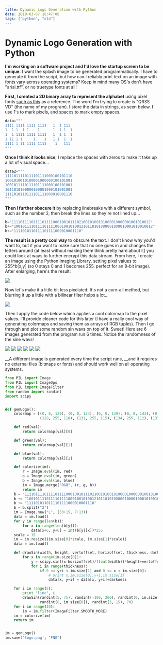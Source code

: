 ```yaml
---
title: Dynamic Logo Generation with Python
date: 2010-03-07 18:47:00
tags: ["python", "old"]
---
```


# Dynamic Logo Generation with Python

__I'm working on a software project and I'd love the startup screen to be unique.__ I want the splash image to be generated programmatically. I have to generate it from the script, but how can I reliably print text on an image with fonts vary across operating systems? Keep in mind many OS's don't have "arial.ttf", or no truetype fonts at all!

__First, I created a 2D binary array to represent the alphabet__ using pixel fonts [such as this](http://img.nattawat.org/images/yus3i81of22r503eyjtw.png) as a reference. The word I'm trying to create is "QRSS VD" (the name of my program). I store the data in strings, as seen below. I use 1's to mark pixels, and spaces to mark empty spaces.

```python
data="""
1111 1111 1111 1111   1  1 111
1  1 1  1 1    1      1  1 1  1
1  1 1111 1111 1111   1  1 1  1
1 11 1 1     1    1   1 1  1  1
1111 1 11 1111 1111    1   111
"""
```

__Once I think it looks nice__, I replace the spaces with zeros to make it take up a lot of visual space...

```python
data2="""
1111011110111101111000100101110
1001010010100001000000100101001
1001011110111101111000100101001
1011010100000100001000101001001
1111010110111101111000010001110
"""
```

__Then I further obscure it__ by replacing linebreaks with a different symbol, such as the number 2, then break the lines so they're not lined up...

```python
b="1111011110111101111000100101110210010100101000010000001001010012"
b+="1001011110111101111000100101001210110101000001000010001010010012"
b+="1111010110111101111000010001110"
```

__The result is a pretty cool way__ to obscure the text. I don't know why you'd want to, but if you want to make sure that no one goes in and changes the letters around (at least without making them think pretty hard about it) you could look at ways to further encrypt this data stream. From here, I create an image using the Python Imaging Library, setting pixel values to 255\*b\[x,y\] (so 0 stays 0 and 1 becomes 255, perfect for an 8-bit image). After enlarging, here's the result:

<div class="text-center img-border">

[![](https://swharden.com/static/2010/03/07/nearest_thumb.jpg)](https://swharden.com/static/2010/03/07/nearest.png)

</div>

Now let's make it a little bit less pixelated. It's not a cure-all method, but blurring it up a little with a bilinear filter helps a lot...

<div class="text-center img-border">

[![](https://swharden.com/static/2010/03/07/bilinear_thumb.jpg)](https://swharden.com/static/2010/03/07/bilinear.png)

</div>

Then I apply the code below which applies a cool colormap to the pixel values. I'll provide cleaner code for this later (I have a really cool way of generating colormaps and saving them as arrays of RGB tuples). Then I go through and plot some random sin wavs on top of it. Sweet! Here are 6 images generated from the program run 6 times. Notice the randomness of the sine wavs!

<div class="text-center img-border img-micro">

[![](https://swharden.com/static/2010/03/07/qrss-vd-logo-0_thumb.jpg)](https://swharden.com/static/2010/03/07/qrss-vd-logo-0.png)
[![](https://swharden.com/static/2010/03/07/qrss-vd-logo-1_thumb.jpg)](https://swharden.com/static/2010/03/07/qrss-vd-logo-1.png)
[![](https://swharden.com/static/2010/03/07/qrss-vd-logo-2_thumb.jpg)](https://swharden.com/static/2010/03/07/qrss-vd-logo-2.png)
[![](https://swharden.com/static/2010/03/07/qrss-vd-logo-3_thumb.jpg)](https://swharden.com/static/2010/03/07/qrss-vd-logo-3.png)
[![](https://swharden.com/static/2010/03/07/qrss-vd-logo-4_thumb.jpg)](https://swharden.com/static/2010/03/07/qrss-vd-logo-4.png)
[![](https://swharden.com/static/2010/03/07/qrss-vd-logo-5_thumb.jpg)](https://swharden.com/static/2010/03/07/qrss-vd-logo-5.png)

</div>

__A different image is generated every time the script runs, __and it requires no external files (bitmaps or fonts) and should work well on all operating systems.

```python
from PIL import Image
from PIL import ImageOps
from PIL import ImageFilter
from random import randint
import scipy


def genLogo():
    colormap = [(0, 0, 129), (0, 0, 134), (0, 0, 139), (0, 0, 143), (0, 0, 148), (0, 0, 152), (0, 0, 157), (0, 0, 161), (0, 0, 166), (0, 0, 170), (0, 0, 175), (0, 0, 180), (0, 0, 184), (0, 0, 189), (0, 0, 193), (0, 0, 198), (0, 0, 202), (0, 0, 207), (0, 0, 211), (0, 0, 216), (0, 0, 220), (0, 0, 225), (0, 0, 230), (0, 0, 234), (0, 0, 239), (0, 0, 243), (0, 0, 248), (0, 0, 252), (0, 0, 255), (0, 0, 255), (0, 0, 255), (0, 0, 255), (0, 2, 255), (0, 7, 255), (0, 11, 255), (0, 14, 255), (0, 18, 255), (0, 23, 255), (0, 27, 255), (0, 31, 255), (0, 34, 255), (0, 39, 255), (0, 43, 255), (0, 47, 255), (0, 51, 255), (0, 54, 255), (0, 59, 255), (0, 63, 255), (0, 67, 255), (0, 71, 255), (0, 75, 255), (0, 79, 255), (0, 83, 255), (0, 87, 255), (0, 91, 255), (0, 95, 255), (0, 99, 255), (0, 103, 255), (0, 107, 255), (0, 111, 255), (0, 115, 255), (0, 119, 255), (0, 123, 255), (0, 127, 255), (0, 131, 255), (0, 135, 255), (0, 139, 255), (0, 143, 255), (0, 147, 255), (0, 151, 255), (0, 155, 255), (0, 159, 255), (0, 163, 255), (0, 167, 255), (0, 171, 255), (0, 175, 255), (0, 179, 255), (0, 183, 255), (0, 187, 255), (0, 191, 255), (0, 195, 255), (0, 199, 255), (0, 203, 255), (0, 207, 255), (0, 211, 255), (0, 215, 255), (0, 219, 254), (0, 223, 251), (0, 227, 248), (2, 231, 245), (5, 235, 241), (7, 239, 238), (11, 243, 235), (14, 247, 232), (18, 251, 228), (21, 255, 225), (23, 255, 222), (27, 255, 219), (31, 255, 215), (34, 255, 212), (37, 255, 208), (40, 255, 205), (44, 255, 203), (47, 255, 199), (50, 255, 195), (54, 255, 192), (57, 255, 189), (60, 255, 186), (63, 255, 183), (66, 255, 179), (70, 255, 176), (73, 255, 173), (76, 255, 170), (79, 255, 166), (83, 255, 163), (86, 255, 160), (89, 255, 157), (92, 255, 154), (95, 255, 150), (99, 255, 147), (102, 255, 144), (105, 255, 141), (108, 255, 137), (112, 255, 134), (115, 255, 131), (118, 255, 128), (121, 255, 125), (124, 255, 121),
                (128, 255, 118), (131, 255, 115), (134, 255, 112), (137, 255, 108), (141, 255, 105), (144, 255, 102), (147, 255, 99), (150, 255, 95), (154, 255, 92), (157, 255, 89), (160, 255, 86), (163, 255, 83), (166, 255, 79), (170, 255, 76), (173, 255, 73), (176, 255, 70), (179, 255, 66), (183, 255, 63), (186, 255, 60), (189, 255, 57), (192, 255, 54), (195, 255, 50), (199, 255, 47), (202, 255, 44), (205, 255, 41), (208, 255, 37), (212, 255, 34), (215, 255, 31), (218, 255, 28), (221, 255, 24), (224, 255, 21), (228, 255, 18), (231, 255, 15), (234, 255, 12), (238, 255, 8), (241, 252, 5), (244, 248, 2), (247, 244, 0), (250, 240, 0), (254, 236, 0), (255, 233, 0), (255, 229, 0), (255, 226, 0), (255, 221, 0), (255, 218, 0), (255, 215, 0), (255, 211, 0), (255, 207, 0), (255, 203, 0), (255, 199, 0), (255, 196, 0), (255, 192, 0), (255, 188, 0), (255, 184, 0), (255, 180, 0), (255, 177, 0), (255, 173, 0), (255, 169, 0), (255, 165, 0), (255, 162, 0), (255, 159, 0), (255, 155, 0), (255, 151, 0), (255, 147, 0), (255, 143, 0), (255, 140, 0), (255, 136, 0), (255, 132, 0), (255, 128, 0), (255, 125, 0), (255, 121, 0), (255, 117, 0), (255, 114, 0), (255, 110, 0), (255, 106, 0), (255, 102, 0), (255, 99, 0), (255, 95, 0), (255, 91, 0), (255, 88, 0), (255, 84, 0), (255, 80, 0), (255, 76, 0), (255, 73, 0), (255, 69, 0), (255, 65, 0), (255, 62, 0), (255, 58, 0), (255, 54, 0), (255, 51, 0), (255, 47, 0), (255, 43, 0), (255, 39, 0), (255, 36, 0), (255, 32, 0), (255, 28, 0), (255, 25, 0), (255, 21, 0), (253, 17, 0), (248, 14, 0), (244, 10, 0), (240, 6, 0), (235, 2, 0), (230, 0, 0), (225, 0, 0), (221, 0, 0), (217, 0, 0), (212, 0, 0), (207, 0, 0), (203, 0, 0), (198, 0, 0), (194, 0, 0), (189, 0, 0), (185, 0, 0), (180, 0, 0), (175, 0, 0), (171, 0, 0), (166, 0, 0), (162, 0, 0), (157, 0, 0), (152, 0, 0), (148, 0, 0), (144, 0, 0), (139, 0, 0), (134, 0, 0), (130, 0, 0), (134, 0, 0), (130, 0, 0)]

    def red(val):
        return colormap[val][0]

    def green(val):
        return colormap[val][1]

    def blue(val):
        return colormap[val][2]

    def colorize(im):
        r = Image.eval(im, red)
        g = Image.eval(im, green)
        b = Image.eval(im, blue)
        im = Image.merge("RGB", (r, g, b))
        return im
    b = "1111011110111101111000100101110210010100101000010000001001010012"
    b += "1001011110111101111000100101001210110101000001000010001010010012"
    b += "1111010110111101111000010001110"
    b = b.split("2")
    im = Image.new("L", (33+15, 7+13))
    data = im.load()
    for y in range(len(b)):
        for x in range(len(b[y])):
            data[x+6, y+6] = int(b[y][x])*255
    scale = 15
    im = im.resize((im.size[0]*scale, im.size[1]*scale))
    data = im.load()

    def drawSin(width, height, vertoffset, horizoffset, thickness, darkness):
        for x in range(im.size[0]):
            y = scipy.sin((x-horizoffset)/float(width))*height+vertoffset
            for i in range(thickness):
                if 0 <= y+i < im.size[1] and 0 <= x < im.size[0]:
                    # print x,im.size[0],y+i,im.size[1]
                    data[x, y+i] = data[x, y+i]+darkness

    for i in range(5):
        print "line", i
        drawSin(randint(5, 75), randint(-100, 200), randint(0, im.size[1]),
                randint(0, im.size[0]), randint(3, 15), 70)
    for i in range(10):
        im = im.filter(ImageFilter.SMOOTH_MORE)
    im = colorize(im)
    return im


im = genLogo()
im.save('logo.png', "PNG")
```